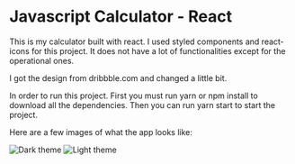 # Javascript Calculator - React

This is my calculator built with react.
I used styled components and react-icons for this project.
It does not have a lot of functionalities except for the operational ones.

I got the design from dribbble.com and changed a little bit.

In order to run this project.
First you must run yarn or npm install to download all the dependencies.
Then you can run yarn start to start the project.

Here are a few images of what the app looks like:

![Dark theme](https://user-images.githubusercontent.com/67983948/110729711-f27e3b00-81fd-11eb-85c6-4e8c2636584e.png)
![Light theme](https://user-images.githubusercontent.com/67983948/110729721-f5792b80-81fd-11eb-81f1-20db52f48427.png)
